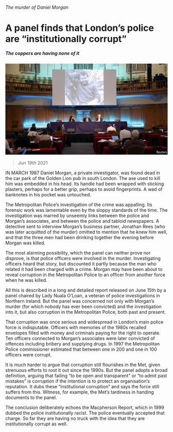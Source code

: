 ###### The murder of Daniel Morgan

# A panel finds that London’s police are “institutionally corrupt” 

##### The coppers are having none of it 

![image](images/20210619_brp502.jpg) 

> Jun 19th 2021 

IN MARCH 1987 Daniel Morgan, a private investigator, was found dead in the car park of the Golden Lion pub in south London. The axe used to kill him was embedded in his head. Its handle had been wrapped with sticking plasters, perhaps for a better grip, perhaps to avoid fingerprints. A wad of banknotes in his pocket was untouched.

The Metropolitan Police’s investigation of the crime was appalling. Its forensic work was lamentable even by the sloppy standards of the time. The investigation was marred by unseemly links between the police and Morgan’s associates, and between the police and tabloid newspapers. A detective sent to interview Morgan’s business partner, Jonathan Rees (who was later acquitted of the murder) omitted to mention that he knew him well, and that the three men had been drinking together the evening before Morgan was killed.


The most alarming possibility, which the panel can neither prove nor disprove, is that police officers were involved in the murder. Investigating officers heard that story, but discounted it partly because the man who related it had been charged with a crime. Morgan may have been about to reveal corruption in the Metropolitan Police to an officer from another force when he was killed.

All this is described in a long and detailed report released on June 15th by a panel chaired by Lady Nuala O’Loan, a veteran of police investigations in Northern Ireland. But the panel was concerned not only with Morgan’s murder (for which nobody has ever been convicted) and the investigation into it, but also corruption in the Metropolitan Police, both past and present.

That corruption was once serious and widespread in London’s main police force is indisputable. Officers with memories of the 1980s recalled envelopes filled with money and criminals paying for the right to operate. Ten officers connected to Morgan’s associates were later convicted of offences including bribery and supplying drugs. In 1997 the Metropolitan Police commissioner estimated that between one in 200 and one in 100 officers were corrupt.

It is much harder to argue that corruption still flourishes in the Met, given strenuous efforts to root it out since the 1990s. But the panel adopts a broad definition, arguing that failing “to be open and transparent” or “to admit past mistakes” is corruption if the intention is to protect an organisation’s reputation. It dubs these “institutional corruption” and says the force still suffers from this. Witness, for example, the Met’s tardiness in handing documents to the panel.

The conclusion deliberately echoes the Macpherson Report, which in 1999 dubbed the police institutionally racist. The police eventually accepted that charge. So far they are having no truck with the idea that they are institutionally corrupt as well.

